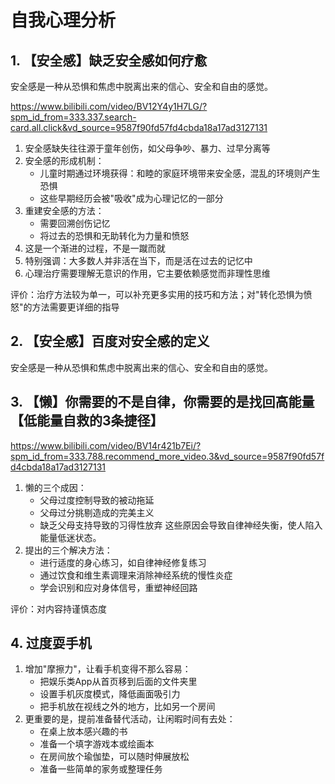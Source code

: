 # 自我心理分析

## 1. 【安全感】缺乏安全感如何疗愈
安全感是一种从恐惧和焦虑中脱离出来的信心、安全和自由的感觉。

https://www.bilibili.com/video/BV12Y4y1H7LG/?spm_id_from=333.337.search-card.all.click&vd_source=9587f90fd57fd4cbda18a17ad3127131

1. 安全感缺失往往源于童年创伤，如父母争吵、暴力、过早分离等
2. 安全感的形成机制：
    - 儿童时期通过环境获得：和睦的家庭环境带来安全感，混乱的环境则产生恐惧
    - 这些早期经历会被"吸收"成为心理记忆的一部分
3. 重建安全感的方法：
    - 需要回溯创伤记忆
    - 将过去的恐惧和无助转化为力量和愤怒
4. 这是一个渐进的过程，不是一蹴而就
5. 特别强调：大多数人并非活在当下，而是活在过去的记忆中
6. 心理治疗需要理解无意识的作用，它主要依赖感觉而非理性思维

评价：治疗方法较为单一，可以补充更多实用的技巧和方法；对"转化恐惧为愤怒"的方法需要更详细的指导

## 2. 【安全感】百度对安全感的定义
安全感是一种从恐惧和焦虑中脱离出来的信心、安全和自由的感觉。

## 3. 【懒】你需要的不是自律，你需要的是找回高能量【低能量自救的3条捷径】
https://www.bilibili.com/video/BV14r421b7Ei/?spm_id_from=333.788.recommend_more_video.3&vd_source=9587f90fd57fd4cbda18a17ad3127131

1. 懒的三个成因：
    - 父母过度控制导致的被动拖延
    - 父母过分挑剔造成的完美主义
    - 缺乏父母支持导致的习得性放弃
这些原因会导致自律神经失衡，使人陷入能量低迷状态。
2. 提出的三个解决方法：
    - 进行适度的身心练习，如自律神经修复练习
    - 通过饮食和维生素调理来消除神经系统的慢性炎症
    - 学会识别和应对身体信号，重塑神经回路


评价：对内容持谨慎态度


## 4. 过度耍手机
1. 增加"摩擦力"，让看手机变得不那么容易：
    - 把娱乐类App从首页移到后面的文件夹里
    - 设置手机灰度模式，降低画面吸引力
    - 把手机放在视线之外的地方，比如另一个房间
2. 更重要的是，提前准备替代活动，让闲暇时间有去处：
    - 在桌上放本感兴趣的书
    - 准备一个填字游戏本或绘画本
    - 在房间放个瑜伽垫，可以随时伸展放松
    - 准备一些简单的家务或整理任务
